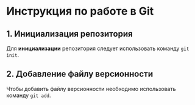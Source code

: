 # Инструкция по работе в Git
## 1. Инициализация репозитория
Для **инициализации** репозитория следует использовать команду `git init`.
## 2. Добавление файлу версионности
Чтобы добавить файлу версионности необходимо использовать команду `git add`.